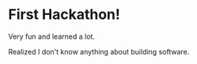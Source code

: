 # First Hackathon! 

Very fun and learned a lot. 

Realized I don't know anything about building software. 
